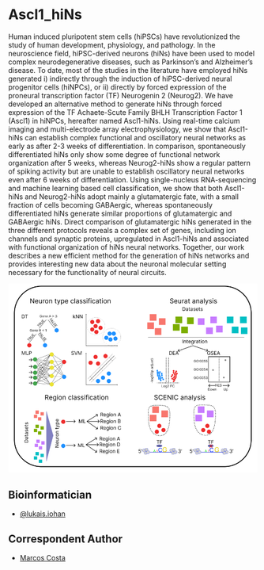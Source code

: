 # Ascl1_hiNs

Human induced pluripotent stem cells (hiPSCs) have revolutionized the study of human development, physiology, and pathology. In the neuroscience field, hiPSC-derived neurons (hiNs) have been used to model complex neurodegenerative diseases, such as Parkinson’s and Alzheimer’s disease. To date, most of the studies in the literature have employed hiNs generated i) indirectly through the induction of hiPSC-derived neural progenitor cells (hiNPCs), or ii) directly by forced expression of the proneural transcription factor (TF) Neurogenin 2 (Neurog2). We have developed an alternative method to generate hiNs through forced expression of the TF Achaete-Scute Family BHLH Transcription Factor 1 (Ascl1) in hiNPCs, hereafter named Ascl1-hiNs. Using real-time calcium imaging and multi-electrode array electrophysiology, we show that Ascl1-hiNs can establish complex functional and oscillatory neural networks as early as after 2-3 weeks of differentiation. In comparison, spontaneously differentiated hiNs only show some degree of functional network organization after 5 weeks, whereas Neurog2-hiNs show a regular pattern of spiking activity but are unable to establish oscillatory neural networks even after 6 weeks of differentiation.  Using single-nucleus RNA-sequencing and machine learning based cell classification, we show that both Ascl1-hiNs and Neurog2-hiNs adopt mainly a glutamatergic fate, with a small fraction of cells becoming GABAergic, whereas spontaneously differentiated hiNs generate similar proportions of glutamatergic and GABAergic hiNs. Direct comparison of glutamatergic hiNs generated in the three different protocols reveals a complex set of genes, including ion channels and synaptic proteins, upregulated in Ascl1-hiNs and associated with functional organization of hiNs neural networks. Together, our work describes a new efficient method for the generation of hiNs networks and provides interesting new data about the neuronal molecular setting necessary for the functionality of neural circuits.

![](src/methods_paper.png)

## Bioinformatician

- [@lukais.iohan](lukais.iohan@gmail.com)

## Correspondent Author 

- [Marcos Costa](marcos.costa@pasteur-lille.fr)